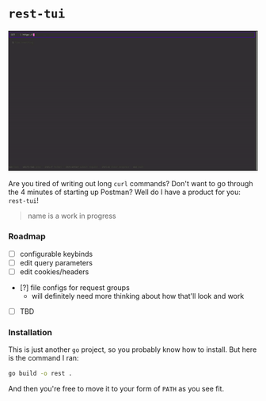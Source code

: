 # `rest-tui`

![example gif](./rest-tui.gif)

Are you tired of writing out long `curl` commands? Don't want to go through the 4 minutes of starting
up Postman? Well do I have a product for you: `rest-tui`!

> name is a work in progress

### Roadmap

- [ ] configurable keybinds
- [ ] edit query parameters
- [ ] edit cookies/headers
- [?] file configs for request groups
    - will definitely need more thinking about how that'll look and work
- [ ] TBD

### Installation

This is just another `go` project, so you probably know how to install. But here is the command I ran:

```bash
go build -o rest .
```

And then you're free to move it to your form of `PATH` as you see fit.
